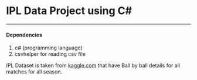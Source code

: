 # IPL Data Project using C#
---

#### Dependencies
1. c# (programming language)
2. csvhelper for reading csv file

IPL Dataset is taken from [kaggle.com](https://www.kaggle.com/manasgarg/ipl) that have Ball by ball 
details for all matches for all season.
